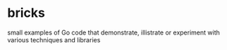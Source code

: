 # bricks
small examples of Go code that demonstrate, illistrate or experiment with various techniques and libraries
